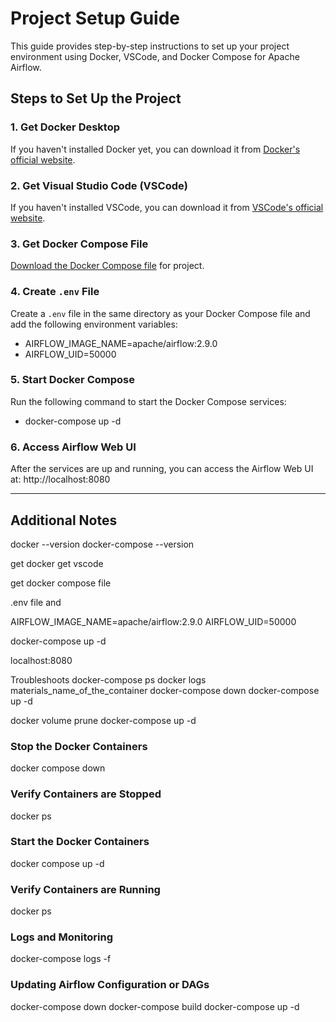 # Project Setup Guide

This guide provides step-by-step instructions to set up your project environment using Docker, VSCode, and Docker Compose for Apache Airflow.

## Steps to Set Up the Project

### 1. Get Docker Desktop

If you haven't installed Docker yet, you can download it from [Docker's official website](https://www.docker.com/products/docker-desktop).

### 2. Get Visual Studio Code (VSCode)

If you haven't installed VSCode, you can download it from [VSCode's official website](https://code.visualstudio.com/).

### 3. Get Docker Compose File

[Download the Docker Compose file](https://airflow.apache.org/docs/apache-airflow/2.9.0/docker-compose.yaml) for project.


### 4. Create `.env` File

Create a `.env` file in the same directory as your Docker Compose file and add the following environment variables:


- AIRFLOW_IMAGE_NAME=apache/airflow:2.9.0
- AIRFLOW_UID=50000


### 5. Start Docker Compose
Run the following command to start the Docker Compose services:

- docker-compose up -d


### 6. Access Airflow Web UI

After the services are up and running, you can access the Airflow Web UI at:
http://localhost:8080

---

## Additional Notes
docker --version
docker-compose --version

get docker 
get vscode

get docker compose file

.env file and

AIRFLOW_IMAGE_NAME=apache/airflow:2.9.0
AIRFLOW_UID=50000

docker-compose up -d

localhost:8080


Troubleshoots
docker-compose ps
docker logs materials_name_of_the_container
docker-compose down
docker-compose up -d

docker volume prune
docker-compose up -d

### Stop the Docker Containers
docker compose down
### Verify Containers are Stopped
docker ps
### Start the Docker Containers
docker compose up -d
### Verify Containers are Running
docker ps

### Logs and Monitoring
docker-compose logs -f

### Updating Airflow Configuration or DAGs
docker-compose down
docker-compose build
docker-compose up -d